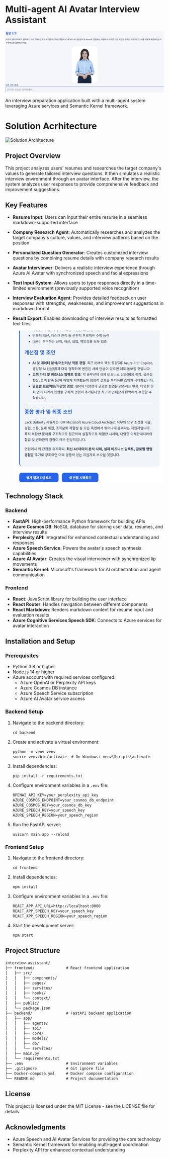 # Multi-agent AI Avatar Interview Assistant

<p align="center"> <img src="https://github.com/weg-9000/image/blob/main/%EC%8A%A4%ED%81%AC%EB%A6%B0%EC%83%B7%202025-04-29%20153209.png" alt="Interview Assistant Interface"> </p>
  


An interview preparation application built with a multi-agent system leveraging Azure services and Semantic Kernel framework.

# Solution Acrhitecture
![Solution Architecture](https://github.com/weg-9000/Multi-agent-AI-Avatar-Interview-Assistant/blob/main/Solution_architecture.drawio.png)

## Project Overview

This project analyzes users' resumes and researches the target company's values to generate tailored interview questions. It then simulates a realistic interview environment through an avatar interface. After the interview, the system analyzes user responses to provide comprehensive feedback and improvement suggestions.

## Key Features

- **Resume Input**: Users can input their entire resume in a seamless markdown-supported interface
- **Company Research Agent**: Automatically researches and analyzes the target company's culture, values, and interview patterns based on the position
- **Personalized Question Generator**: Creates customized interview questions by combining resume details with company research results
- **Avatar Interviewer**: Delivers a realistic interview experience through Azure AI Avatar with synchronized speech and facial expressions
- **Text Input System**: Allows users to type responses directly in a time-limited environment (previously supported voice recognition)
- **Interview Evaluation Agent**: Provides detailed feedback on user responses with strengths, weaknesses, and improvement suggestions in markdown format
- **Result Export**: Enables downloading of interview results as formatted text files


  <p align="center"> <img src="https://github.com/weg-9000/image/blob/main/%EC%8A%A4%ED%81%AC%EB%A6%B0%EC%83%B7%202025-04-29%20153824.png" alt="Interview Evaluation Results"> </p>


## Technology Stack

### Backend

- **FastAPI**: High-performance Python framework for building APIs
- **Azure Cosmos DB**: NoSQL database for storing user data, resumes, and interview results
- **Perplexity API**: Integrated for enhanced contextual understanding and responses
- **Azure Speech Service**: Powers the avatar's speech synthesis capabilities
- **Azure AI Avatar**: Creates the visual interviewer with synchronized lip movements
- **Semantic Kernel**: Microsoft's framework for AI orchestration and agent communication

### Frontend

- **React**: JavaScript library for building the user interface
- **React Router**: Handles navigation between different components
- **React Markdown**: Renders markdown content for resume input and evaluation results
- **Azure Cognitive Services Speech SDK**: Connects to Azure services for avatar interaction


## Installation and Setup

### Prerequisites

- Python 3.8 or higher
- Node.js 14 or higher
- Azure account with required services configured:
  - Azure OpenAI or Perplexity API keys
  - Azure Cosmos DB instance
  - Azure Speech Service subscription
  - Azure AI Avatar service access

### Backend Setup

1. Navigate to the backend directory:
   ```
   cd backend
   ```

2. Create and activate a virtual environment:
   ```
   python -m venv venv
   source venv/bin/activate  # On Windows: venv\Scripts\activate
   ```

3. Install dependencies:
   ```
   pip install -r requirements.txt
   ```

4. Configure environment variables in a `.env` file:
   ```
   OPENAI_API_KEY=your_perplexity_api_key
   AZURE_COSMOS_ENDPOINT=your_cosmos_db_endpoint
   AZURE_COSMOS_KEY=your_cosmos_db_key
   AZURE_SPEECH_KEY=your_speech_key
   AZURE_SPEECH_REGION=your_speech_region
   ```

5. Run the FastAPI server:
   ```
   uvicorn main:app --reload
   ```

### Frontend Setup

1. Navigate to the frontend directory:
   ```
   cd frontend
   ```

2. Install dependencies:
   ```
   npm install
   ```

3. Configure environment variables in a `.env` file:
   ```
   REACT_APP_API_URL=http://localhost:8000
   REACT_APP_SPEECH_KEY=your_speech_key
   REACT_APP_SPEECH_REGION=your_speech_region
   ```

4. Start the development server:
   ```
   npm start
   ```

## Project Structure

```
interview-assistant/
├── frontend/              # React frontend application
│   ├── src/
│   │   ├── components/   
│   │   ├── pages/      
│   │   ├── services/     
│   │   ├── hooks/
│   │   └── context/       
│   ├── public/
│   └── package.json
├── backend/               # FastAPI backend application
│   ├── app/
│   │   ├── agents/ 
│   │   ├── api/      
│   │   ├── core/         
│   │   ├── models/        
│   │   ├── db/          
│   │   └── services/      
│   ├── main.py         
│   └── requirements.txt
├── .env                   # Environment variables
├── .gitignore             # Git ignore file
├── Docker-compose.yml     # Docker compose configuration
└── README.md              # Project documentation
```

## License

This project is licensed under the MIT License - see the LICENSE file for details.

## Acknowledgments

- Azure Speech and AI Avatar Services for providing the core technology
- Semantic Kernel framework for enabling multi-agent coordination
- Perplexity API for enhanced contextual understanding
